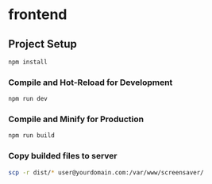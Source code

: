 # frontend

## Project Setup

```sh
npm install
```

### Compile and Hot-Reload for Development

```sh
npm run dev
```

### Compile and Minify for Production

```sh
npm run build

```

### Copy builded files to server
```sh
scp -r dist/* user@yourdomain.com:/var/www/screensaver/
```